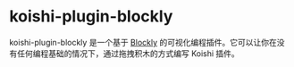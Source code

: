 # koishi-plugin-blockly

koishi-plugin-blockly 是一个基于 [Blockly](https://developers.google.com/blockly) 的可视化编程插件。它可以让你在没有任何编程基础的情况下，通过拖拽积木的方式编写 Koishi 插件。
